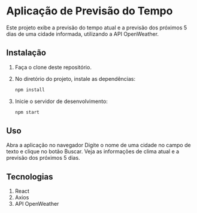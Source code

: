 # Aplicação de Previsão do Tempo

Este projeto exibe a previsão do tempo atual e a previsão dos próximos 5 dias de uma cidade informada, utilizando a API OpenWeather.

## Instalação

1. Faça o clone deste repositório.
2. No diretório do projeto, instale as dependências:
   ```bash
   npm install
   ```


3. Inicie o servidor de desenvolvimento:
   ```bash
   npm start
   ```

## Uso

Abra a aplicação no navegador
Digite o nome de uma cidade no campo de texto e clique no botão Buscar.
Veja as informações de clima atual e a previsão dos próximos 5 dias.

## Tecnologias

1. React
2. Axios
3. API OpenWeather
